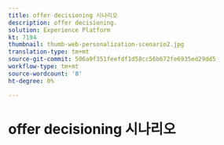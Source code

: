 ```yaml
---
title: offer decisioning 시나리오
description: offer decisioning.
solution: Experience Platform
kt: 7194
thumbnail: thumb-web-personalization-scenario2.jpg
translation-type: tm+mt
source-git-commit: 506a9f351feefdf1d58cc56b672fe6935ed29dd5
workflow-type: tm+mt
source-wordcount: '8'
ht-degree: 0%

---
```




# offer decisioning 시나리오
